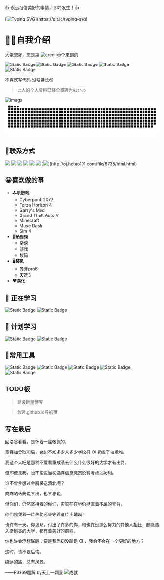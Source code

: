 👍 永远相信美好的事情，即将发生！👍

[![Typing SVG](https://readme-typing-svg.demolab.com?font=JetBrains+Mono&pause=500&center=%E5%81%87&vCenter=%E5%81%87&repeat=%E7%9C%9F&width=280&height=40&lines=Hi%2CI'm+Lixx!;Welcome+to+my+homepage!)](https://git.io/typing-svg)


# 🙋‍♂️自我介绍

大佬您好，您是第
![crcdlixx](https://count.getloli.com/get/@:crcdlixx)个来到的 


![Static Badge](https://img.shields.io/badge/-果粉-blue?logo=apple&logoColor=%23FFFFFF&labelColor=%23000000&color=%23000000)![Static Badge](https://img.shields.io/badge/-软粉-blue?logo=microsoft&logoColor=%23FFFFFF&labelColor=%235E5E5E&color=%235E5E5E)  ![Static Badge](https://img.shields.io/badge/-米粉-blue?logo=Xiaomi&logoColor=%23FFFFFF&labelColor=%23FF6900&color=%23FF6900)  ![Static Badge](https://img.shields.io/badge/-谷粉-blue?logo=google&logoColor=%23FFFFFF&labelColor=%234285F4&color=%234285F4)  ![Static Badge](https://img.shields.io/badge/索粉-blue?logo=sony&logoColor=%23FFFFFF&labelColor=%23000000&color=%23000000)

不喜欢写代码 没啥特长😕

>此人的个人资料已经全部转为`Github`

![image](http://oj.hetao101.com/file/8735/nMlN4cZYk8d7_mThGYf4l.png)
![](https://github.com/Platane/snk/raw/output/github-contribution-grid-snake.svg)

## 📮联系方式

[![](https://img.shields.io/badge/-主页-blue?logo=Bilibili&logoColor=%23FFFFFF&labelColor=%2300A1D68&color=%2300A1D6)](https://space.bilibili.com/2035726124?spm_id_from=333.1007.0.0) [![](https://img.shields.io/badge/-加微信-blue?logo=WeChat&logoColor=%23FFFFFF&labelColor=%2307C1608&color=%2307C160)](https://img1.imgtp.com/2023/08/22/Kz0PfP8Q.jpg) [![](https://img.shields.io/badge/-加QQ-blue?logo=tencentqq&logoColor=%23FFFFFF&labelColor=%23EB1923&color=%23EB1923)](https://img1.imgtp.com/2023/08/22/X8FuefQI.jpg) [![](https://img.shields.io/badge/-饿饿,喂喂-blue?logo=alipay&logoColor=%23FFFFFF&labelColor=%231890FF&color=%231890FF)](https://img1.imgtp.com/2023/08/22/LaTEar5D.jpg) [![](https://img.shields.io/badge/-%E5%8A%A0Steam-blue?logo=Steam&logoColor=%23FFFFFF&labelColor=%23000000&color=%23000000)](https://steamcommunity.com/profiles/76561199515997516/) [![](https://img.shields.io/badge/洛谷-主页-blue)](https://www.luogu.com.cn/user/1007861) [![](https://img.shields.io/badge/个人-网站-blue?)](http://oj.hetao101.com/file/8735/html.html)

## 😀喜欢做的事

* 🕹️**玩游戏**
  * Cyberpunk 2077
  * Forza Horizon 4
  * Garry's Mod
  * Grand Theft Auto V
  * Minecraft
  * Muse Dash
  * Sim 4
* **📸拍视频**
  * 杂谈
  * 游戏
  * 数码
* 🖥️**装机**
  * 苏菲pro6
  * 天选3
* ❤️**美化**

## 💪 正在学习

![Static Badge](https://img.shields.io/badge/-C%2B%2B-green?logo=C%2B%2B&labelColor=%230E5E9B&color=%230E5E9B)            ![Static Badge](https://img.shields.io/badge/-HTML-blue?logo=HTML5&logoColor=%23FFFFFF&labelColor=%23DB5631&color=%23DB5631)       
## 🧠 计划学习

![Static Badge](https://img.shields.io/badge/-Python-blue?logo=Python&logoColor=%23FFFFFF&labelColor=%233F78A8&color=%233F78A8)          ![Static Badge](https://img.shields.io/badge/-Androidstudio-blue?logo=androidstudio&logoColor=%23FFFFFF&labelColor=%2346D586&color=%2346D586)

## 🧰常用工具

![Static Badge](https://img.shields.io/badge/-Visual%20Studio-blue?logo=Visual%20Studio&logoColor=%23FFFFFF&labelColor=%235C2D91&color=%235C2D91)     ![Static Badge](https://img.shields.io/badge/-Windows%2011-blue?logo=Windows%2011&logoColor=%23FFFFFF&labelColor=%230078D4&color=%230078D4)         ![Static Badge](https://img.shields.io/badge/-Microsoft%20Edge-blue?logo=Microsoft%20Edge&logoColor=%23FFFFFF&labelColor=%230078D7&color=%230078D7)
![Static Badge](https://img.shields.io/badge/-Apple-blue?logo=apple&logoColor=%23FFFFFF&labelColor=%23000000&color=%23000000)
![Static Badge](https://img.shields.io/badge/-Asus-blue?logo=asus&logoColor=%23FFFFFF&labelColor=%23000000&color=%23000000)

## TODO板
> 建设新星博客

> 修建.github.io导航页

## 写在最后

回洛谷看看，是怀着一丝敬佩的。

竞赛加分取消后，身边不知多少人多少学校将 OI 扔进了垃圾堆。

我这个人吧是那种不爱看重成绩去什么什么很好的大学才有出路。

但即便是我，也不能说当初选择信息竞赛没有考虑过功利。

谁不曾梦想过金牌保送清北呢？

肉麻的话我说不出，也不想说。

但你们，仍然坚持着的你们，实实在在地仍挺直着不屈的脊背。

你们是凭着一片热忱还坚守着这片土地啊！

也许有一天，你发现，付出了许多的你，和也许没那么努力的其他人相比，都能踏入挺厉害的大学，都有着美好的前程。

你也许会浮想联翩：要是我当初没踏足 OI ，我会不会在一个更好的地方？

这时，请不要后悔。

绕远的路，总有风景。

——P3369题解 by天上一颗蛋
 ![成就](http://mc.whitegem.net/image/eyJpIjowLCJpZCI6IjM4IiwiZiI6ImZ6bXd0LnR0ZiIsInRjIjoiI0ZGRkYwMCIsInQiOiI2STYzNWI2WDVvaVE1YkN4SVE9PSIsImNjIjoiI0ZGRkZGRiIsImMiOiI1cXlpNkwrTzVwMmw1WWl3VEVsNGVPZWFoT1M0dSttaHRRPT0ifQ==.png)
